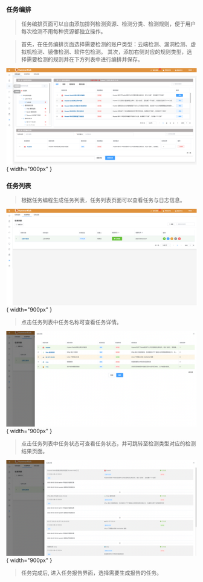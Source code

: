 ### 任务编排

> 任务编排页面可以自由添加排列检测资源、检测分类、检测规则，便于用户每次检测不用每种资源都独立操作。

> 首先，在任务编排页面选择需要检测的账户类型：云端检测、漏洞检测、虚拟机检测、镜像检测、软件包检测。
> 其次，添加右侧对应的规则类型，选择需要检测的规则并在下方列表中进行编排并保存。

![任务编排](../img/user/task.png){ width="900px" }

### 任务列表

> 根据任务编程生成任务列表，任务列表页面可以查看任务与日志信息。

![任务列表](../img/user/task1.png){ width="900px" }

> 点击任务列表中任务名称可查看任务详情。

![任务详情](../img/user/task10.png){ width="900px" }

> 点击任务列表中任务状态可查看任务状态，并可跳转至检测类型对应的检测结果页面。

![任务状态](../img/user/task11.png){ width="900px" }

> 任务完成后, 进入任务报告界面，选择需要生成报告的任务。

